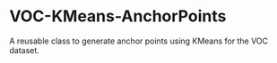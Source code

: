 # VOC-KMeans-AnchorPoints
A reusable class to generate anchor points using KMeans for the VOC dataset.

